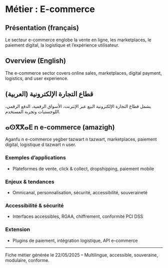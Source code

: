 # Métier : E-commerce

## Présentation (français)
Le secteur e-commerce englobe la vente en ligne, les marketplaces, le paiement digital, la logistique et l’expérience utilisateur.

## Overview (English)
The e-commerce sector covers online sales, marketplaces, digital payment, logistics, and user experience.

## قطاع التجارة الإلكترونية (العربية)
يشمل قطاع التجارة الإلكترونية البيع عبر الإنترنت، الأسواق الرقمية، الدفع الرقمي، اللوجستيات وتجربة المستخدم.

## ⴰⵙⴳⴳⴰⴹ n e-commerce (amazigh)
Aganfu n e-commerce yegber tazwart n tazwart, marketplaces, paiement digital, logistique d tazwart n user.

### Exemples d’applications
- Plateformes de vente, click & collect, dropshipping, paiement mobile

### Enjeux & tendances
- Omnicanal, personnalisation, sécurité, accessibilité, souveraineté

### Accessibilité & sécurité
- Interfaces accessibles, RGAA, chiffrement, conformité PCI DSS

### Extension
- Plugins de paiement, intégration logistique, API e-commerce

---
Fiche métier générée le 22/05/2025 – Multilingue, accessible, souveraine, modulaire, conforme.
